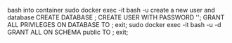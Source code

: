 bash into container
sudo docker exec -it <dockerId> bash -u <adminUsername>
create a new user and database
CREATE DATABASE <dbName>;
CREATE USER <userName> WITH PASSWORD '<password>';
GRANT ALL PRIVILEGES ON DATABASE <databaseName> TO <userName>;
exit;
sudo docker exec -it <dockerId> bash -u <adminUsername> -d <newDatabaseName>
GRANT ALL ON SCHEMA public TO <newUserName>;
exit;